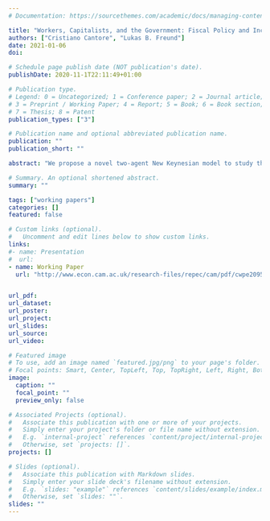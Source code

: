 ```yaml
---
# Documentation: https://sourcethemes.com/academic/docs/managing-content/

title: "Workers, Capitalists, and the Government: Fiscal Policy and Income (Re)Distribution"
authors: ["Cristiano Cantore", "Lukas B. Freund"]
date: 2021-01-06
doi:

# Schedule page publish date (NOT publication's date).
publishDate: 2020-11-1T22:11:49+01:00

# Publication type.
# Legend: 0 = Uncategorized; 1 = Conference paper; 2 = Journal article;
# 3 = Preprint / Working Paper; 4 = Report; 5 = Book; 6 = Book section;
# 7 = Thesis; 8 = Patent
publication_types: ["3"]

# Publication name and optional abbreviated publication name.
publication: ""
publication_short: ""

abstract: "We propose a novel two-agent New Keynesian model to study the interaction of fiscal policy and household heterogeneity in a tractable environment. Workers can save in bonds subject to portfolio adjustment costs; firm ownership is concentrated among capitalists who do not supply labor. The model is consistent with micro data on empirical intertemporal marginal propensities to consume, and it avoids implausible profit income effects on labor supply. Relative to the traditional two-agent model, these features imply, respectively, a lower sensitivity of consumption to the composition of public financing; and smaller fiscal multipliers alongside pronounced redistributive effects."

# Summary. An optional shortened abstract.
summary: ""

tags: ["working papers"]
categories: []
featured: false

# Custom links (optional).
#   Uncomment and edit lines below to show custom links.
links:
#- name: Presentation
#  url:
- name: Working Paper
  url: "http://www.econ.cam.ac.uk/research-files/repec/cam/pdf/cwpe2095.pdf"


url_pdf:
url_dataset:
url_poster:
url_project:
url_slides:
url_source:
url_video:

# Featured image
# To use, add an image named `featured.jpg/png` to your page's folder.
# Focal points: Smart, Center, TopLeft, Top, TopRight, Left, Right, BottomLeft, Bottom, BottomRight.
image:
  caption: ""
  focal_point: ""
  preview_only: false

# Associated Projects (optional).
#   Associate this publication with one or more of your projects.
#   Simply enter your project's folder or file name without extension.
#   E.g. `internal-project` references `content/project/internal-project/index.md`.
#   Otherwise, set `projects: []`.
projects: []

# Slides (optional).
#   Associate this publication with Markdown slides.
#   Simply enter your slide deck's filename without extension.
#   E.g. `slides: "example"` references `content/slides/example/index.md`.
#   Otherwise, set `slides: ""`.
slides: ""
---
```


